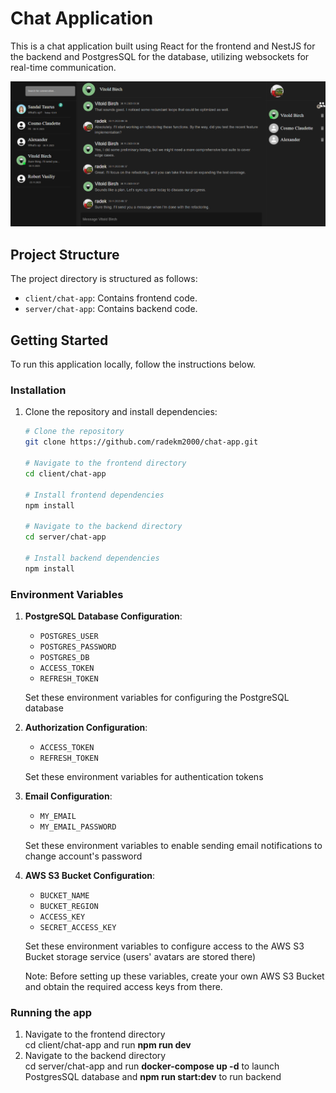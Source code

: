 # Chat Application

This is a chat application built using React for the frontend and NestJS for the backend and PostgresSQL for the database, utilizing websockets for real-time communication.

![preview photo](server/chat-app/src/uploads/temp/Screenshot_1.png)

## Project Structure

The project directory is structured as follows:

- `client/chat-app`: Contains frontend code.
- `server/chat-app`: Contains backend code.

## Getting Started

To run this application locally, follow the instructions below.

### Installation

1. Clone the repository and install dependencies:

   ```bash
   # Clone the repository
   git clone https://github.com/radekm2000/chat-app.git

   # Navigate to the frontend directory
   cd client/chat-app

   # Install frontend dependencies
   npm install  

   # Navigate to the backend directory
   cd server/chat-app

   # Install backend dependencies
   npm install  

### Environment Variables

1. **PostgreSQL Database Configuration**:
   - `POSTGRES_USER`
   - `POSTGRES_PASSWORD`
   - `POSTGRES_DB`
   - `ACCESS_TOKEN`
   - `REFRESH_TOKEN`

   Set these environment variables for configuring the PostgreSQL database

2. **Authorization Configuration**:
    - `ACCESS_TOKEN`    
    - `REFRESH_TOKEN`   
  
    Set these environment variables for authentication tokens
3. **Email Configuration**:
   - `MY_EMAIL`
   - `MY_EMAIL_PASSWORD`

   Set these environment variables to enable sending email notifications to change account's password

4. **AWS S3 Bucket Configuration**:
   - `BUCKET_NAME`
   - `BUCKET_REGION`
   - `ACCESS_KEY`
   - `SECRET_ACCESS_KEY`

   Set these environment variables to configure access to the AWS S3 Bucket storage service (users' avatars are stored there)

      Note: Before setting up these variables, create your own AWS S3 Bucket and obtain the required access keys from there.

### Running the app
1.  Navigate to the frontend directory  
   cd client/chat-app and run  **npm run dev**
2. Navigate to the backend directory  
   cd server/chat-app and run **docker-compose up -d** to launch PostgresSQL database and **npm run start:dev**
to run backend 